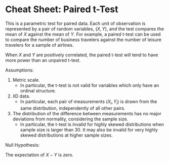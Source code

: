 # Cheat Sheet: Paired t-Test

This is a parametric test for paired data.  Each unit of observation is represented by a pair of random variables, $(X, Y)$, and the test compares the mean of $X$ against the mean of $Y$.  For example, a paired t-test can be used to compare the number of business travelers against the number of leisure travelers for a sample of airlines.

When $X$ and $Y$ are positively correlated, the paired t-test will tend to have more power than an unpaired t-test.


Assumptions:

1. Metric scale.  
    - In particular, the t-test is not valid for variables which only have an ordinal structure.
2. IID data.
    - In particular, each pair of measurements $(X_i, Y_i)$ is drawn from the same distribution, independently of all other pairs.
3. The distribution of the difference between measurements has no major deviations from normality, considering the sample size.
    - In particular, the t-test is invalid for highly skewed distributions when sample size is larger than 30.  It may also be invalid for very highly skewed distributions at higher sample sizes.
  
  
Null Hypothesis:

The expectation of $X-Y$ is zero.